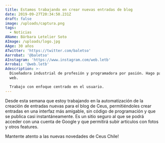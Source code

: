 ```yaml
---
title: Estamos trabajando en crear nuevas entradas de blog
date: 2019-09-27T20:34:50.231Z
draft: false
image: /uploads/captura.png
tags:
  - Noticias
AName: Bárbara Letelier Soto
AImage: /uploads/logo.jpg
AAge: 30 años
ATwitter: 'https://twitter.com/baletso'
Aarrobat: '@baletso'
AInstagram: 'https://www.instagram.com/web.letb'
Arrobai: '@web.letb'
Adescription: >-
  Diseñadora industrial de profesión y programadora por pasión. Hago páginas
  web.

  Trabajo con enfoque centrado en el usuario.
---
```

Desde esta semana que estoy trabajando en la automatización de la creación de entradas nuevas para el blog de Ceus, permitiéndoles crear entradas en una interfaz más amigable, sin código de programación y que se publica casi instantáneamente. Es un sitio seguro al que se podrá acceder con una cuenta de Google y que permitirá subir artículos con fotos y otros features. 

Mantente atento a las nuevas novedades de Ceus Chile!
